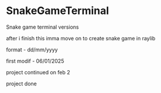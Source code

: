 # SnakeGameTerminal
Snake game terminal versions


after i finish this imma move on to create snake game in raylib

format - dd/mm/yyyy

first modif - 06/01/2025

project continued on feb 2

project done